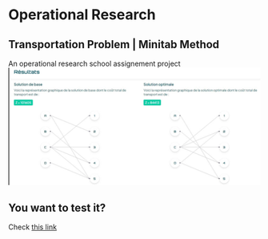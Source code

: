 # Operational Research

## Transportation Problem | Minitab Method

An operational research school assignement project
![screenshot](./public/ro.jpg)

## You want to test it?

Check [this link](https://ezoeson.github.io/RoTRansportMiniTab/)

